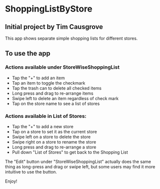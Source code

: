 #  ShoppingListByStore

## Initial project by Tim Causgrove

This app shows separate simple shopping lists for different stores.

## To use the app

### Actions available under StoreWiseShoppingList
- Tap the "+" to add an item
- Tap an item to toggle the checkmark
- Tap the trash can to delete all checked items
- Long press and drag to re-arrange items
- Swipe left to delete an item regardless of check mark
- Tap on the store name to see a list of stores

### Actions available in List of Stores:
- Tap the "+" to add a new store
- Tap on a store to set it as the current store
- Swipe left on a store to delete the store
- Swipe right on a store to rename the store
- Long press and drag to re-arrange a store
- Pull down "List of Stores" to get back to the Shopping List

The "Edit" button under "StoreWiseShoppingList" actually does the same thing as long-press and drag or swipe left, but some users may find it more intuitive to use the button.

Enjoy!

